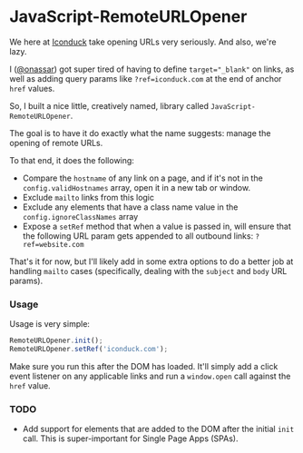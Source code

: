 # JavaScript-RemoteURLOpener
We here at [Iconduck](https://iconduck.com/?ref=github.com) take opening URLs
very seriously. And also, we're lazy.

I ([@onassar](https://github.com/onassar)) got super tired of having to define `target="_blank"` on
links, as well as adding query params like `?ref=iconduck.com` at the end of
anchor `href` values.

So, I built a nice little, creatively named, library called
`JavaScript-RemoteURLOpener`.

The goal is to have it do exactly what the name suggests: manage the opening of
remote URLs.

To that end, it does the following:
- Compare the `hostname` of any link on a page, and if it's not in the
`config.validHostnames` array, open it in a new tab or window.
- Exclude `mailto` links from this logic
- Exclude any elements that have a class name value in the
`config.ignoreClassNames` array
- Expose a `setRef` method that when a value is passed in, will ensure that the
following URL param gets appended to all outbound links: `?ref=website.com`

That's it for now, but I'll likely add in some extra options to do a better
job at handling `mailto` cases (specifically, dealing with the `subject` and
`body` URL params).

### Usage
Usage is very simple:

``` javascript
RemoteURLOpener.init();
RemoteURLOpener.setRef('iconduck.com');
```

Make sure you run this after the DOM has loaded. It'll simply add a click event
listener on any applicable links and run a `window.open` call against the `href`
value.

### TODO
- Add support for elements that are added to the DOM after the initial `init`
call. This is super-important for Single Page Apps (SPAs).
